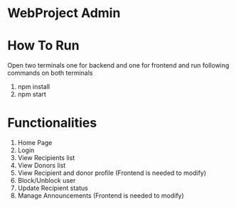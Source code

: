 # WebProject Admin

# How To Run
Open two terminals one for backend and one for frontend and run following commands on both terminals
1. npm install
2. npm start

# Functionalities 
1. Home Page
2. Login
3. View Recipients list
4. View Donors list
5. View Recipient and donor profile (Frontend is needed to modify)
6. Block/Unblock user
7. Update Recipient status
8. Manage Announcements (Frontend is needed to modify)
